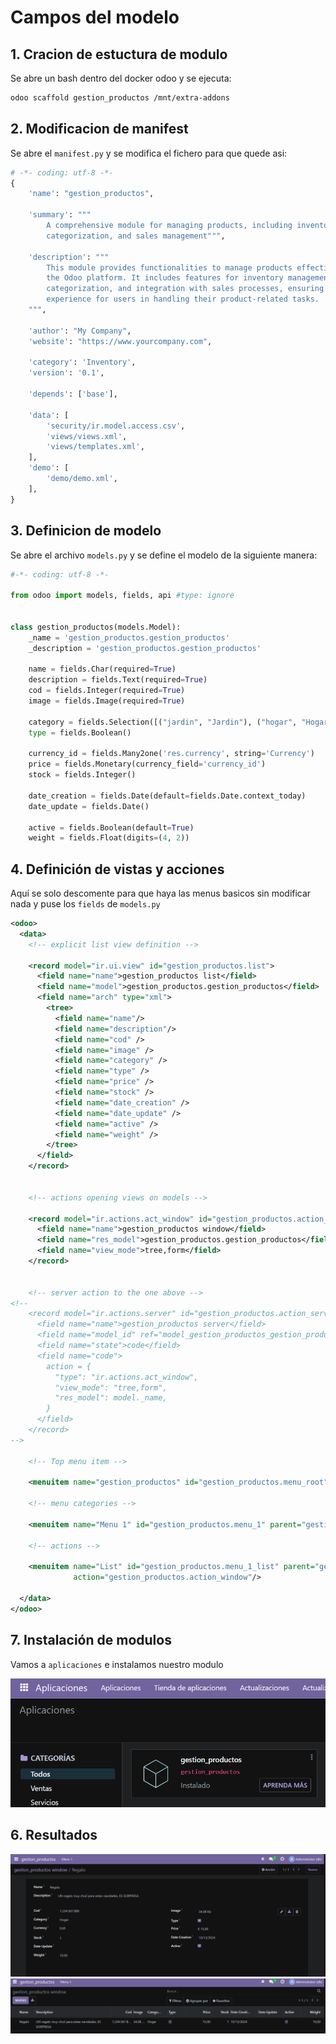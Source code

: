 # Campos del modelo

## 1. Cracion de estuctura de modulo

Se abre un bash dentro del docker odoo y se ejecuta:
```bash
odoo scaffold gestion_productos /mnt/extra-addons
```

## 2. Modificacion de manifest
Se abre el `manifest.py` y se modifica el fichero para que quede asi:

```python
# -*- coding: utf-8 -*-
{
    'name': "gestion_productos",

    'summary': """
        A comprehensive module for managing products, including inventory tracking,
        categorization, and sales management""",

    'description': """
        This module provides functionalities to manage products effectively within
        the Odoo platform. It includes features for inventory management, product
        categorization, and integration with sales processes, ensuring a seamless
        experience for users in handling their product-related tasks.
    """,

    'author': "My Company",
    'website': "https://www.yourcompany.com",

    'category': 'Inventory',
    'version': '0.1',

    'depends': ['base'],

    'data': [
        'security/ir.model.access.csv',
        'views/views.xml',
        'views/templates.xml',
    ],
    'demo': [
        'demo/demo.xml',
    ],
}
```
## 3. Definicion de modelo
Se abre el archivo `models.py` y se define el modelo de la siguiente manera:

```python
#-*- coding: utf-8 -*-

from odoo import models, fields, api #type: ignore


class gestion_productos(models.Model):
    _name = 'gestion_productos.gestion_productos'
    _description = 'gestion_productos.gestion_productos'

    name = fields.Char(required=True)
    description = fields.Text(required=True)
    cod = fields.Integer(required=True)
    image = fields.Image(required=True)
    
    category = fields.Selection([("jardin", "Jardin"), ("hogar", "Hogar"), ("electrodomésticos", "Electrodomésticos")])
    type = fields.Boolean()
    
    currency_id = fields.Many2one('res.currency', string='Currency')
    price = fields.Monetary(currency_field='currency_id')
    stock = fields.Integer()
    
    date_creation = fields.Date(default=fields.Date.context_today)
    date_update = fields.Date()
    
    active = fields.Boolean(default=True)
    weight = fields.Float(digits=(4, 2))
```


## 4. Definición de vistas y acciones
Aquí se solo descomente para que haya las menus basicos sin modificar nada y puse los `fields`  de `models.py`

```xml
<odoo>
  <data>
    <!-- explicit list view definition -->

    <record model="ir.ui.view" id="gestion_productos.list">
      <field name="name">gestion_productos list</field>
      <field name="model">gestion_productos.gestion_productos</field>
      <field name="arch" type="xml">
        <tree>
          <field name="name"/>
          <field name="description"/>
          <field name="cod" />
          <field name="image" />
          <field name="category" />
          <field name="type" />
          <field name="price" />
          <field name="stock" />
          <field name="date_creation" />
          <field name="date_update" />
          <field name="active" />
          <field name="weight" />
        </tree>
      </field>
    </record>


    <!-- actions opening views on models -->

    <record model="ir.actions.act_window" id="gestion_productos.action_window">
      <field name="name">gestion_productos window</field>
      <field name="res_model">gestion_productos.gestion_productos</field>
      <field name="view_mode">tree,form</field>
    </record>


    <!-- server action to the one above -->
<!--
    <record model="ir.actions.server" id="gestion_productos.action_server">
      <field name="name">gestion_productos server</field>
      <field name="model_id" ref="model_gestion_productos_gestion_productos"/>
      <field name="state">code</field>
      <field name="code">
        action = {
          "type": "ir.actions.act_window",
          "view_mode": "tree,form",
          "res_model": model._name,
        }
      </field>
    </record>
-->

    <!-- Top menu item -->

    <menuitem name="gestion_productos" id="gestion_productos.menu_root"/>

    <!-- menu categories -->

    <menuitem name="Menu 1" id="gestion_productos.menu_1" parent="gestion_productos.menu_root"/>

    <!-- actions -->

    <menuitem name="List" id="gestion_productos.menu_1_list" parent="gestion_productos.menu_1"
              action="gestion_productos.action_window"/>

  </data>
</odoo>
```
## 7. Instalación de modulos
Vamos a `aplicaciones` e instalamos nuestro modulo

![](img/Instalacion.png)

## 6. Resultados

![](img/creacion.png)
![](img/creado.png)
